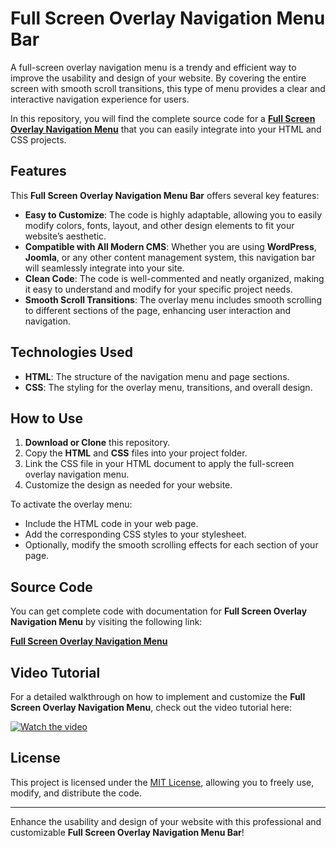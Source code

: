 # Full Screen Overlay Navigation Menu Bar

A full-screen overlay navigation menu is a trendy and efficient way to improve the usability and design of your website. By covering the entire screen with smooth scroll transitions, this type of menu provides a clear and interactive navigation experience for users.

In this repository, you will find the complete source code for a **<a href="https://jvcodes.com/full-screen-overlay-navigation-menu-bar-in-html-and-css/" >Full Screen Overlay Navigation Menu</a>** that you can easily integrate into your HTML and CSS projects.

## Features

This **Full Screen Overlay Navigation Menu Bar** offers several key features:

- **Easy to Customize**: The code is highly adaptable, allowing you to easily modify colors, fonts, layout, and other design elements to fit your website’s aesthetic.
- **Compatible with All Modern CMS**: Whether you are using **WordPress**, **Joomla**, or any other content management system, this navigation bar will seamlessly integrate into your site.
- **Clean Code**: The code is well-commented and neatly organized, making it easy to understand and modify for your specific project needs.
- **Smooth Scroll Transitions**: The overlay menu includes smooth scrolling to different sections of the page, enhancing user interaction and navigation.

## Technologies Used

- **HTML**: The structure of the navigation menu and page sections.
- **CSS**: The styling for the overlay menu, transitions, and overall design.

## How to Use

1. **Download or Clone** this repository.
2. Copy the **HTML** and **CSS** files into your project folder.
3. Link the CSS file in your HTML document to apply the full-screen overlay navigation menu.
4. Customize the design as needed for your website.
   
To activate the overlay menu:
- Include the HTML code in your web page.
- Add the corresponding CSS styles to your stylesheet.
- Optionally, modify the smooth scrolling effects for each section of your page.

## Source Code

You can get complete code with documentation for **Full Screen Overlay Navigation Menu** by visiting the following link:

**<a href="https://jvcodes.com/full-screen-overlay-navigation-menu-bar-in-html-and-css/" >Full Screen Overlay Navigation Menu</a>**

## Video Tutorial

For a detailed walkthrough on how to implement and customize the **Full Screen Overlay Navigation Menu**, check out the video tutorial here:

[![Watch the video](https://img.youtube.com/vi/il9da5yyNQM/0.jpg)](https://www.youtube.com/watch?v=il9da5yyNQM)

## License

This project is licensed under the [MIT License](LICENSE), allowing you to freely use, modify, and distribute the code.

---

Enhance the usability and design of your website with this professional and customizable **Full Screen Overlay Navigation Menu Bar**!
